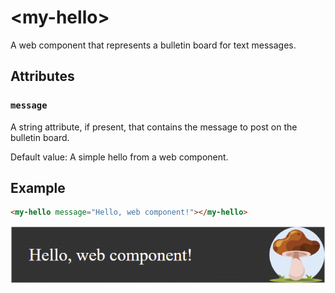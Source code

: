 # &lt;my-hello&gt;

A web component that represents a bulletin board for text messages.

## Attributes

### `message`

A string attribute, if present, that contains the message to post on the bulletin board.

Default value: A simple hello from a web component.

## Example

```html
<my-hello message="Hello, web component!"></my-hello>
```

![Example](./images/example.gif)
